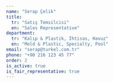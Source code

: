 ```yaml
---
name: "Serap Çelik"
title:
  tr: "Satış Temsilcisi"
  en: "Sales Representative"
department:
  tr: "Kalıp & Plastik, İhtisas, Havuz"
  en: "Mold & Plastic, Specialty, Pool"
email: "serap@turkel.com.tr"
phone: "+90 216 123 45 77"
order: 2
is_active: true
is_fair_representative: true
---
```

